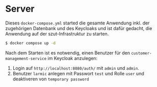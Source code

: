 # Server 

Dieses `docker-compose.yml` started die gesamte Anwendung inkl. der zugehörigen Datenbank
und des Keycloaks und ist dafür gedacht, die Anwendung auf der szut-Infrastruktur zu starten.

```sh 
$ docker compose up -d
```

Nach dem Starten ist es notwendig, einen Benutzer für den `customer-management-service`
im Keycloak anzulegen:

1. Login auf `http://localhost:8080/auth/` mit `admin` und `admin`.
2. Benutzer `larmic` anlegen mit Passwort `test` und Rolle `user` und deaktiveren von `temporary password`
